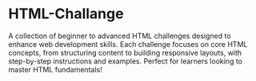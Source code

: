 # HTML-Challange
 A collection of beginner to advanced HTML challenges designed to enhance web development skills. Each challenge focuses on core HTML concepts, from structuring content to building responsive layouts, with step-by-step instructions and examples. Perfect for learners looking to master HTML fundamentals!
